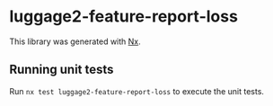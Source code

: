 # luggage2-feature-report-loss

This library was generated with [Nx](https://nx.dev).

## Running unit tests

Run `nx test luggage2-feature-report-loss` to execute the unit tests.
